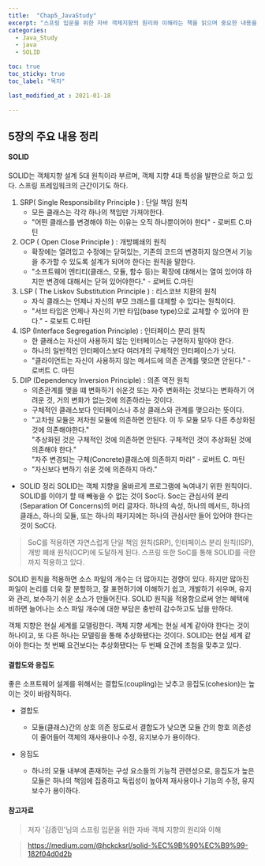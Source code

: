```yaml
---
title:  "Chap5_JavaStudy"
excerpt: "스프링 입문을 위한 자바 객체지향의 원리와 이해라는 책을 읽으며 중요한 내용을 단원별로 정리한 글입니다."
categories:
  - Java_Study
  - java
  - SOLID

toc: true
toc_sticky: true
toc_label: "목차"

last_modified_at : 2021-01-18

---
```


## 5장의 주요 내용 정리

#### SOLID
SOLID는 객체지향 설계 5대 원칙이라 부르며, 객체 지향 4대 특성을 발판으로 하고 있다. 스프링 프레임워크의 근간이기도 하다.

1. SRP( Single Responsibility Principle ) : 단일 책임 원칙
    - 모든 클래스는 각각 하나의 책임만 가져야한다.
    - "어떤 클래스를 변경해야 하는 이유는 오직 하나뿐이어야 한다" - 로버트 C.마틴
2. OCP ( Open Close Principle ) : 개방폐쇄의 원칙
    - 확장에는 열려있고 수정에는 닫혀있는, 기존의 코드의 변경하지 않으면서 기능을 추가할 수 있도록 설계가 되어야 한다는 원칙을 말한다.
    - "소프트웨어 엔티티(클래스, 모듈, 함수 등)는 확장에 대해서는 열여 있어야 하지만 변경에 대해서는 닫혀 있어야한다." - 로버트 C.마틴
3. LSP ( The Liskov Substitution Principle ) : 리스코브 치환의 원칙
    - 자식 클래스는 언제나 자신의 부모 크래스를 대체할 수 있다는 원칙이다.
    - "서브 타입은 언제나 자신의 기반 타입(base type)으로 교체할 수 있어야 한다." - 로보트 C.마틴
4. ISP (Interface Segregation Principle) : 인터페이스 분리 원칙
    - 한 클래스는 자신이 사용하지 않는 인터페이스는 구현하지 말아야 한다.
    - 하나의 일반적인 인터페이스보다 여러개의 구체적인 인터페이스가 낫다.
    - "클라이언트는 자신이 사용하지 않는 메서드에 의존 관계를 맺으면 안된다." - 로버트 C. 마틴
5. DIP (Dependency Inversion Principle) : 의존 역전 원칙
    - 의존관계를 맺을 떄 변화하기 쉬운것 또는 자주 변화하는 것보다는 변화하기 어려운 것, 거의 변화가 없는것에 의존하라는 것이다.
    - 구체적인 클래스보다 인터페이스나 추상 클래스와 관계를 맺으라는 뜻이다.
    - "고차원 모듈은 저차원 모듈에 의존하면 안된다. 이 두 모듈 모두 다른 추상화된 것에 의존해야한다."<br>"추상화된 것은 구체적인 것에 의존하면 안된다. 구체적인 것이 추상화된 것에 의존해야 한다."<br>"자주 변경되는 구체(Concrete)클래스에 의존하지 마라" - 로버트 C. 마틴
    - "자신보다 변하기 쉬운 것에 의존하지 마라."

* SOLID 정리
SOLID는 객체 지향을 올바르게 프로그램에 녹여내기 위한 원칙이다. SOLID를 이야기 할 때 빼놓을 수 없는 것이 Soc다. Soc는 관심사의 분리 (Separation Of Concerns)의 머리 글자다. 하나의 속성, 하나의 메서드, 하나의 클래스, 하나의 모듈, 또는 하나의 패키지에는 하나의 관심사만 들어 있어야 한다는 것이 SoC다.

> SoC를 적용하면 자연스럽게 단일 책임 원칙(SRP), 인터페이스 분리 원칙(ISP), 개방 폐쇄 원칙(OCP)에 도달하게 된다. 스프링 또한 SoC를 통해 SOLID를 극한까지 적용하고 있다.

SOLID 원칙을 적용하면 소스 파일의 개수는 더 많아지는 경향이 있다. 하지만 많아진 파일이 논리를 더욱 잘 분할하고, 잘 표현하기에 이해하기 쉽고, 개발하기 쉬우며, 유지와 관리, 보수하기 쉬운 소스가 만들어진다. SOLID 원칙을 적용함으로써 얻는 혜택에 비하면 늘어나는 소스 파일 개수에 대한 부담은 충반히 감수하고도 남을 만하다.

객체 지향은 현실 세계를 모델링한다. 객체 지향 세계는 현실 세계 같아야 한다는 것이 하나이고, 또 다른 하나는 모델링을 통해 추상화됐다는 것이다.
SOLID는 현실 세계 같아야 한다는 첫 번째 요건보다는 추상화됐다는 두 번째 요건에 초첨을 맞추고 있다.

#### 결합도와 응집도
좋은 소프트웨어 설계를 위해서는 결합도(coupling)는 낮추고 응집도(cohesion)는 높이는 것이 바람직하다.

* 결합도
    - 모듈(클래스)간의 상호 의존 정도로서 결합도가 낮으면 모듈 간의 항호 의존성이 줄어들어 객체의 재사용이나 수정, 유지보수가 용이하다.
    
* 응집도
    - 하나의 모듈 내부에 존재하는 구성 요소들의 기능적 관련성으로, 응집도가 높은 모듈은 하나의 책임에 집중하고 독립성이 높아져 재사용이나 기능의 수정, 유지보수가 용이하다.


#### 참고자료
> 저자 '김종민'님의 스프링 입문을 위한 자바 객체 지향의 원리와 이해

> https://medium.com/@hckcksrl/solid-%EC%9B%90%EC%B9%99-182f04d0d2b